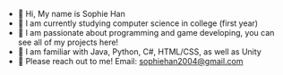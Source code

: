 - 👋 Hi, My name is Sophie Han
- 👀 I am currently studying computer science in college (first year)
- 💐 I am passionate about programming and game developing, you can see all of my projects here!
- 🍓 I am familiar with Java, Python, C#, HTML/CSS, as well as Unity
- 🍃 Please reach out to me! Email: sophiehan2004@gmail.com

<!---
SophieTheMushroom/SophieTheMushroom is a ✨ special ✨ repository because its `README.md` (this file) appears on your GitHub profile.
You can click the Preview link to take a look at your changes.
--->
